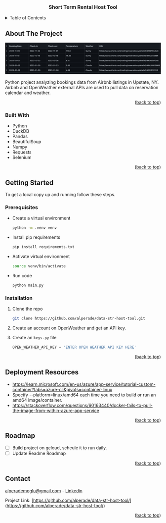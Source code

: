 <a name="readme-top"></a>

<!-- PROJECT TITLE -->
<br />
<div align="center">
  <h3 align="center">Short Term Rental Host Tool</h3>
</div>

<!-- TABLE OF CONTENTS -->
<details>
  <summary>Table of Contents</summary>
  <ol>
    <li>
      <a href="#about-the-project">About The Project</a>
      <ul>
        <li><a href="#built-with">Built With</a></li>
      </ul>
    </li>
    <li>
      <a href="#getting-started">Getting Started</a>
      <ul>
        <li><a href="#prerequisites">Prerequisites</a></li>
        <li><a href="#installation">Installation</a></li>
      </ul>
    </li>
    <li><a href="#deployment-resources">Deployment Resources</a></li>
    <li><a href="#roadmap">Roadmap</a></li>
    <li><a href="#contact">Contact</a></li>
  </ol>
</details>



<!-- ABOUT THE PROJECT -->
## About The Project

![Product Name Screen Shot][product-screenshot]

Python project analyzing bookings data from Airbnb listings in Upstate, NY. Airbnb and OpenWeather external APIs are used to pull data on reservation calendar and weather.

<p align="right">(<a href="#readme-top">back to top</a>)</p>

### Built With

* Python
* DuckDB
* Pandas
* BeautifulSoup
* Numpy
* Requests
* Selenium


<p align="right">(<a href="#readme-top">back to top</a>)</p>


<!-- GETTING STARTED -->
## Getting Started

To get a local copy up and running follow these steps.

### Prerequisites

* Create a virtual environment
  ```sh
  python -m .venv venv
  ```
* Install pip requirements
  ```sh
  pip install requirements.txt
  ```
* Activate virtual environment
  ```sh
  source venv/bin/activate
  ```
* Run code
  ```sh
  python main.py
  ```

### Installation

1. Clone the repo
   ```sh
   git clone https://github.com/alperade/data-str-host-tool.git
   ```
2. Create an account on OpenWeather and get an API key.

3. Create an `keys.py` file
   ```py
   OPEN_WEATHER_API_KEY = 'ENTER OPEN WEATHER API KEY HERE'
   ```

<p align="right">(<a href="#readme-top">back to top</a>)</p>



<!-- DEPLOYMENT RESOURCES -->
## Deployment Resources

* https://learn.microsoft.com/en-us/azure/app-service/tutorial-custom-container?tabs=azure-cli&pivots=container-linux
* Specify --platform=linux/amd64 each time you need to build or run an amd64 image/container.
* https://stackoverflow.com/questions/60163440/docker-fails-to-pull-the-image-from-within-azure-app-service

<p align="right">(<a href="#readme-top">back to top</a>)</p>


<!-- ROADMAP -->
## Roadmap

- [ ] Build project on gcloud, scheule it to run daily.
- [ ] Update Readme Roadmap

<p align="right">(<a href="#readme-top">back to top</a>)</p>


<!-- CONTACT -->
## Contact

alperademoglu@gmail.com - [Linkedin](https://www.linkedin.com/in/alper-ademoglu/)

Project Link: [https://github.com/alperade/data-str-host-tool/](https://github.com/alperade/data-str-host-tool/)


<p align="right">(<a href="#readme-top">back to top</a>)</p>

<!-- MARKDOWN LINKS & IMAGES -->
<!-- https://www.markdownguide.org/basic-syntax/#reference-style-links -->
[product-screenshot]: /screenshot.png
